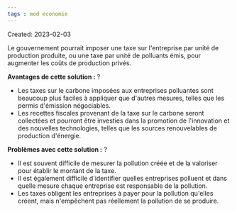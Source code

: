 ```yaml
---
tags : mod economie
---
```

Created: 2023-02-03

Le gouvernement pourrait imposer une taxe sur l'entreprise par unité de production produite, ou une taxe par unité de polluants émis, pour augmenter les coûts de production privés.

**Avantages de cette solution :**
?
-   Les taxes sur le carbone imposées aux entreprises polluantes sont beaucoup plus faciles à appliquer que d'autres mesures, telles que les permis d'émission négociables.
-   Les recettes fiscales provenant de la taxe sur le carbone seront collectées et pourront être investies dans la promotion de l'innovation et des nouvelles technologies, telles que les sources renouvelables de production d'énergie.

**Problèmes avec cette solution :**
?
-   Il est souvent difficile de mesurer la pollution créée et de la valoriser pour établir le montant de la taxe.
-   Il est également difficile d'identifier quelles entreprises polluent et dans quelle mesure chaque entreprise est responsable de la pollution.
-   Les taxes obligent les entreprises à payer pour la pollution qu'elles créent, mais n'empêchent pas réellement la pollution de se produire.